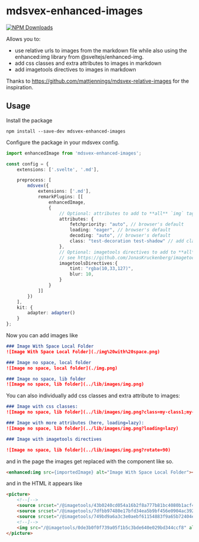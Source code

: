 # mdsvex-enhanced-images
[![NPM Downloads](https://img.shields.io/npm/dt/%40lzinga%2Fmdsvex-enhanced-images)](https://www.npmjs.com/package/@lzinga/mdsvex-enhanced-images)

Allows you to: 
- use relative urls to images from the markdown file while also using the enhanced:img library from @sveltejs/enhanced-img.
- add css classes and extra attributes to images in markdown
- add imagetools directives to images in markdown

Thanks to https://github.com/mattjennings/mdsvex-relative-images for the inspiration.

## Usage

Install the package
```
npm install --save-dev mdsvex-enhanced-images
```

Configure the package in your mdsvex config.
```ts
import enhancedImage from 'mdsvex-enhanced-images';

const config = {
	extensions: ['.svelte', '.md'],

	preprocess: [
		mdsvex({
			extensions: ['.md'],
			remarkPlugins: [[
				enhancedImage,
				{
					// Optional: attributes to add to **all** `img` tags
					attributes: {
						fetchpriority: "auto", // browser's default
						loading: "eager", // browser's default
						decoding: "auto", // browser's default
						class: "test-decoration test-shadow" // add classes to all images
					},
					// Optional: imagetools directives to add to **all** `img` tags
					// see https://github.com/JonasKruckenberg/imagetools/blob/main/docs/directives.md#format
					imagetoolsDirectives:{
						tint: "rgba(10,33,127)",
						blur: 10,
					}
				}
			]]
		})
	],
	kit: {
		adapter: adapter()
	}
};

```

Now you can add images like
```markdown
### Image With Space Local Folder
![Image With Space Local Folder](./img%20with%20space.png)

### Image no space, local folder
![Image no space, local folder](./img.png)

### Image no space, lib folder
![Image no space, lib folder](../lib/images/img.png)
```

You can also individually add css classes and extra attribute to images:

```markdown
### Image with css classes:
![Image no space, lib folder](../lib/images/img.png?class=my-class1;my-class2)

### Image with more attributes (here, loading=lazy):
![Image no space, lib folder](../lib/images/img.png?loading=lazy)

### Image with imagetools directives

![Image no space, lib folder](../lib/images/img.png?rotate=90)
```

and in the page the images get replaced with the component like so.

```html
<enhanced:img src={importedImage} alt="Image With Space Local Folder"></enhanced:img>
```

and in the HTML it appears like
```html
<picture>
    <!--[-->
    <source srcset="/@imagetools/43b0240cd054a16b2f8a777b81bc4080b1acf480 64w, /@imagetools/158187b3c4aa0009b5a8dab06fd646564597d12f 128w" type="image/avif" />
    <source srcset="/@imagetools/7dfbb97480e17bfd34ea5b9bf456e0904ac39232 64w, /@imagetools/51b34cea801d67387212057d7d251b64e3bcf3b5 128w" type="image/webp" />
    <source srcset="/@imagetools/749bd9a6a3c3e0aebf61154883f9a65b72404e47 64w, /@imagetools/0de3b0f0f739a05f1b5c3bde640e029bd344ccf8 128w" type="image/png" />
    <!--]-->
    <img src="/@imagetools/0de3b0f0f739a05f1b5c3bde640e029bd344ccf8" alt="abc" width="128" height="128" />
</picture>
```

